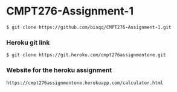 # CMPT276-Assignment-1

```
$ git clone https://github.com/bisqq/CMPT276-Assignment-1.git 
```

### Heroku git link
```
$ git clone https://git.heroku.com/cmpt276assignmentone.git
```

### Website for the heroku assignment
```
https://cmpt276assignmentone.herokuapp.com/calculator.html
```
